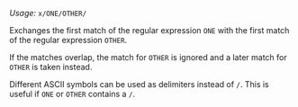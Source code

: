 *Usage:* `x/ONE/OTHER/`

Exchanges the first match of the regular expression `ONE` with the first match of the regular expression `OTHER`.

If the matches overlap, the match for `OTHER` is ignored and a later match for `OTHER` is taken instead.

Different ASCII symbols can be used as delimiters instead of `/`. This is useful if `ONE` or `OTHER` contains a `/`.
